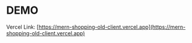 # DEMO 

Vercel Link: [https://mern-shopping-old-client.vercel.app](https://mern-shopping-old-client.vercel.app)
